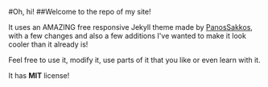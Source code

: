#Oh, hi! 
##Welcome to the repo of my site!

It uses an AMAZING free responsive Jekyll theme made by [PanosSakkos](https://github.com/PanosSakkos), with a few changes and also a few additions I've wanted to make it look cooler than it already is!

Feel free to use it, modify it, use parts of it that you like or even learn with it.

It has **MIT** license!
